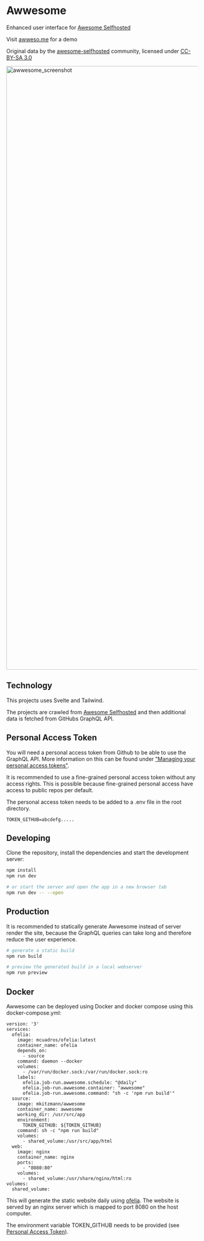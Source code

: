 # Awwesome

Enhanced user interface for [Awesome Selfhosted](https://github.com/awesome-selfhosted/awesome-selfhosted)

Visit [awweso.me](https://awweso.me) for a demo

Original data by the <a href="https://github.com/awesome-selfhosted/awesome-selfhosted-data">awesome-selfhosted</a> community, licensed under <a href="https://creativecommons.org/licenses/by-sa/3.0/">CC-BY-SA 3.0</a>

<img width="1586" alt="awwesome_screenshot" src="https://github.com/mkitzmann/awwesome/assets/35574021/a7ce063c-681e-49b3-9abe-3a5086151271">

## Technology

This projects uses Svelte and Tailwind.

The projects are crawled from [Awesome Selfhosted](https://github.com/awesome-selfhosted/awesome-selfhosted) and then additional data is fetched from GitHubs GraphQL API.


## Personal Access Token

You will need a personal access token from Github to be able to use the GraphQL API.
More information on this can be found under ["Managing your personal access tokens"](https://docs.github.com/en/authentication/keeping-your-account-and-data-secure/creating-a-personal-access-token).

It is recommended to use a fine-grained personal access token without any access rights. This is possible because fine-grained personal access have access to public repos per default.

The personal access token needs to be added to a .env file in the root directory.

```env
TOKEN_GITHUB=abcdefg.....
```

## Developing

Clone the repository, install the dependencies and start the development server:

```bash
npm install
npm run dev

# or start the server and open the app in a new browser tab
npm run dev -- --open
```

## Production

It is recommended to statically generate Awwesome instead of server render the site, because the GraphQL queries can take long and therefore reduce the user experience.

```bash
# generate a static build
npm run build

# preview the generated build in a local webserver
npm run preview
```

## Docker

Awwesome can be deployed using Docker and docker compose using this docker-compose.yml:

```
version: '3'
services:
  ofelia:
    image: mcuadros/ofelia:latest
    container_name: ofelia
    depends_on:
      - source
    command: daemon --docker
    volumes:
      - /var/run/docker.sock:/var/run/docker.sock:ro
    labels:
      ofelia.job-run.awwesome.schedule: "@daily"
      ofelia.job-run.awwesome.container: "awwesome"
      ofelia.job-run.awwesome.command: "sh -c 'npm run build'"
  source:
    image: mkitzmann/awwesome
    container_name: awwesome
    working_dir: /usr/src/app
    environment:
      TOKEN_GITHUB: ${TOKEN_GITHUB}
    command: sh -c "npm run build"
    volumes:
      - shared_volume:/usr/src/app/html
  web:
    image: nginx
    container_name: nginx
    ports:
      - "8080:80"
    volumes:
      - shared_volume:/usr/share/nginx/html:ro
volumes:
  shared_volume:
```

This will generate the static website daily using [ofelia](https://github.com/mcuadros/ofelia).
The website is served by an nginx server which is mapped to port 8080 on the host computer.


The environment variable TOKEN_GITHUB needs to be provided (see [Personal Access Token](#personal-access-token)).
